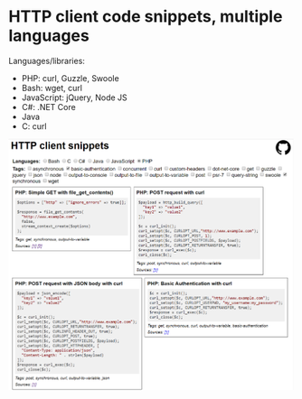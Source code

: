 # HTTP client code snippets, multiple languages

Languages/libraries:
 - PHP: curl, Guzzle, Swoole
 - Bash: wget, curl
 - JavaScript: jQuery, Node JS
 - C#: .NET Core
 - Java
 - C: curl

![Screenshot](/assets/screenshot.png)